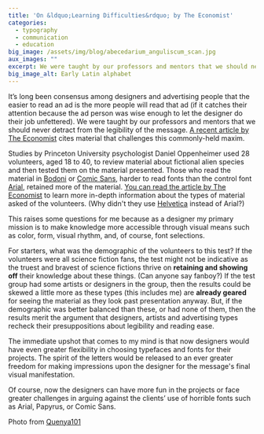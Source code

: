```yaml
---
title: 'On &ldquo;Learning Difficulties&rdquo; by The Economist'
categories:
  - typography
  - communication
  - education
big_image: /assets/img/blog/abecedarium_anguliscum_scan.jpg
aux_images: ""
excerpt: We were taught by our professors and mentors that we should never detract from the legibility of the message.
big_image_alt: Early Latin alphabet
---
```

It’s long been consensus among designers and advertising people that the easier to read an ad is the more people will read that ad (if it catches their attention because the ad person was wise enough to let the designer do their job unfettered). We were taught by our professors and mentors that we should never detract from the legibility of the message. <a href="http://www.economist.com/node/17248892?story_id=17248892&fsrc=rss" target="_blank">A recent article by The Economist</a> cites material that challenges this commonly-held maxim. <!--more-->

Studies by Princeton University psychologist Daniel Oppenheimer used 28 volunteers, aged 18 to 40, to review material about fictional alien species and then tested them on the material presented. Those who read the material in <a href="http://en.wikipedia.org/wiki/Bodoni">Bodoni</a> or <a href="http://en.wikipedia.org/wiki/Comic_sans">Comic Sans</a>, harder to read fonts than the control font <a href="http://en.wikipedia.org/wiki/Arial">Arial</a>, retained more of the material. <a href="http://www.economist.com/node/17248892?story_id=17248892&fsrc=rss">You can read the article by The Economist</a> to learn more in-depth information about the types of material asked of the volunteers. (Why didn't they use <a href="http://en.wikipedia.org/wiki/Helvetica">Helvetica</a> instead of Arial?)

This raises some questions for me because as a designer my primary mission is to make knowledge more accessible through visual means such as color, form, visual rhythm, and, of course, font selections. 

For starters, what was the demographic of the volunteers to this test? If the volunteers were all science fiction fans, the test might not be indicative as the truest and bravest of science fictions thrive on <strong>retaining and showing off</strong> their knowledge about these things. (Can anyone say fanboy?) If the test group had some artists or designers in the group, then the results could be skewed a little more as these types (this includes me) are <strong>already geared</strong> for seeing the material as they look past presentation anyway. But, if the demographic was better balanced than these, or had none of them, then the results merit the argument that designers, artists and advertising types recheck their presuppositions about legibility and reading ease.

The immediate upshot that comes to my mind is that now designers would have even greater flexibility in choosing typefaces and fonts for their projects. The spirit of the letters would be released to an ever greater freedom for making impressions upon the designer for the message's final visual manifestation.

Of course, now the designers can have more fun in the projects or face greater challenges in arguing against the clients’ use of horrible fonts such as Arial, Papyrus, or Comic Sans.

Photo from <a target="_blank" href="http://quenya101.com/category/latin/" title="">Quenya101</a>
